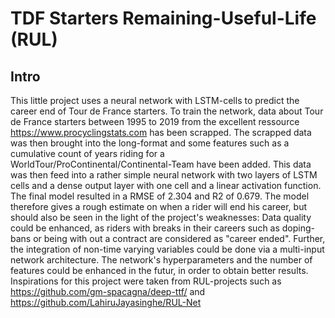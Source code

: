 # TDF Starters Remaining-Useful-Life (RUL)

## Intro
This little project uses a neural network with LSTM-cells to predict the career end of Tour de France starters. To train the network, data about Tour de France starters between 1995 to 2019 from the excellent ressource https://www.procyclingstats.com has been scrapped. The scrapped data was then brought into the long-format and some features such as a cumulative count of years riding for a WorldTour/ProContinental/Continental-Team have been added. This data was then feed into a rather simple neural network with two layers of LSTM cells and a dense output layer with one cell and a linear activation function. The final model resulted in a RMSE of 2.304 and R2 of 0.679.
The model therefore gives a rough estimate on when a rider will end his career, but should also be seen in the light of the project's weaknesses: Data quality could be enhanced, as riders with breaks in their careers such as doping-bans or being with out a contract are considered as "career ended". Further, the integration of non-time varying variables could be done via a multi-input network architecture. The network's hyperparameters and the number of features could be enhanced in the futur, in order to obtain better results.
Inspirations for this project were taken from RUL-projects such as https://github.com/gm-spacagna/deep-ttf/ and https://github.com/LahiruJayasinghe/RUL-Net

